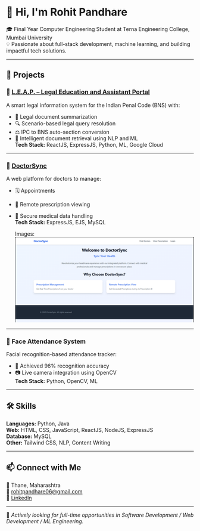 # 👋 Hi, I'm Rohit Pandhare

🎓 Final Year Computer Engineering Student at Terna Engineering College, Mumbai University  
💡 Passionate about full-stack development, machine learning, and building impactful tech solutions.

---

## 🚀 Projects

### 🔹 [L.E.A.P. – Legal Education and Assistant Portal](https://leapindia.vercel.app/)
A smart legal information system for the Indian Penal Code (BNS) with:
- 📜 Legal document summarization
- 🔍 Scenario-based legal query resolution
- ⚖️ IPC to BNS auto-section conversion
- 🔎 Intelligent document retrieval using NLP and ML  
**Tech Stack:** ReactJS, ExpressJS, Python, ML, Google Cloud

---

### 🔹 [DoctorSync](http://35.223.133.251:3000/)
A web platform for doctors to manage:
- 🗓 Appointments
- 💊 Remote prescription viewing
- 📝 Secure medical data handling  
**Tech Stack:** ExpressJS, EJS, MySQL

  Images:
![Image Alt Text](https://github.com/rohitpandhare/rohitpandhare/blob/main/static/Screenshot%202025-05-08%20101432.png)

---

### 🔹 Face Attendance System
Facial recognition-based attendance tracker:
- 🎯 Achieved 96% recognition accuracy
- 📷 Live camera integration using OpenCV  
**Tech Stack:** Python, OpenCV, ML

---

## 🛠 Skills

**Languages:** Python, Java  
**Web:** HTML, CSS, JavaScript, ReactJS, NodeJS, ExpressJS  
**Database:** MySQL  
**Other:** Tailwind CSS, NLP, Content Writing

---

## 📫 Connect with Me

📍 Thane, Maharashtra  
📧 [rohitpandhare06@gmail.com](mailto:rohitpandhare06@gmail.com)  
🔗 [LinkedIn](https://www.linkedin.com/in/rohitpandhare)

---

📌 *Actively looking for full-time opportunities in Software Development / Web Development / ML Engineering.*
